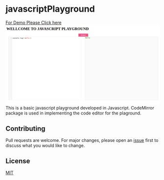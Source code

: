 # javascriptPlayground
[For Demo Please Click here](https://bashutosh.github.io/javascriptPlayground/)
<img src='./Screenshot.png'/>
This is a basic javascript playground developed in Javascript. CodeMirror package is used in implementing the code editor for the plaground.

## Contributing
Pull requests are welcome. For major changes, please open an [issue](https://github.com/bashutosh/javascriptPlayground/issues) first to discuss what you would like to change.


## License
[MIT](https://choosealicense.com/licenses/mit/)


